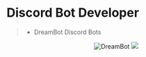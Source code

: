 # Discord Bot Developer

> - DreamBot Discord Bots


<p align="center"><img src="https://github-readme-stats.vercel.app/api?username=whitskin&theme=dark&show_icons=true&bg_color=30,3890e8,1f66ad&title_color=fff&text_color=fff"" alt="DreamBot" />
<img src="https://github-readme-stats.vercel.app/api/top-langs/?username=whitskin&layout=compact">
</p>



